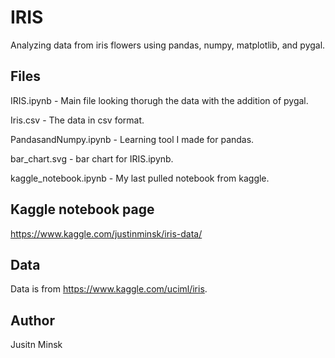 # IRIS

Analyzing data from iris flowers using pandas, numpy, matplotlib, and pygal.

## Files

IRIS.ipynb - Main file looking thorugh the data with the addition of pygal.

Iris.csv - The data in csv format.

PandasandNumpy.ipynb - Learning tool I made for pandas.

bar_chart.svg - bar chart for IRIS.ipynb.

kaggle_notebook.ipynb - My last pulled notebook from kaggle.

## Kaggle notebook page

https://www.kaggle.com/justinminsk/iris-data/

## Data

Data is from https://www.kaggle.com/uciml/iris.

## Author

Jusitn Minsk
